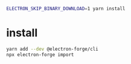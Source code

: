 ```bash
ELECTRON_SKIP_BINARY_DOWNLOAD=1 yarn install
```

# install

```bash
yarn add --dev @electron-forge/cli
npx electron-forge import
```
